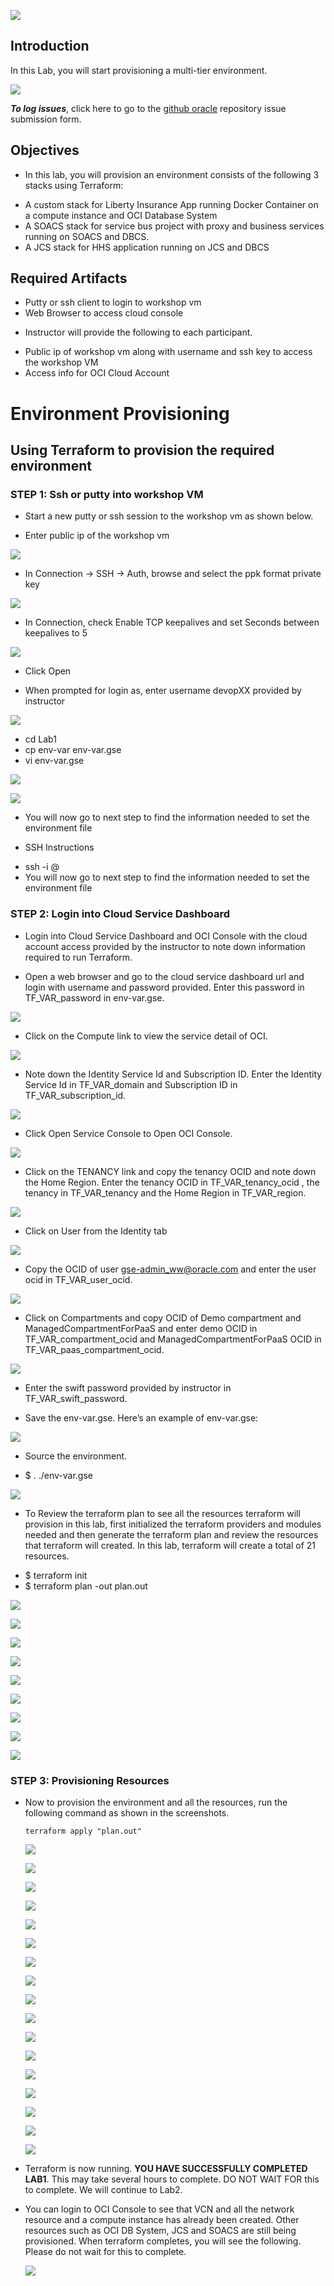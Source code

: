 ![](images/101/header101.png)  

## Introduction

In this Lab, you will start provisioning a multi-tier environment.

![](images/101/1.png)

**_To log issues_**, click here to go to the [github oracle](https://github.com/oracle/learning-library/issues/new) repository issue submission form.

## Objectives

- In this lab, you will provision an environment consists of the following 3 stacks using Terraform:
  
*	A custom stack for Liberty Insurance App running Docker Container on a compute instance and OCI Database System
* A SOACS stack for service bus project with proxy and business services running on SOACS and DBCS.
* A JCS stack for HHS application running on JCS and DBCS



## Required Artifacts

*	Putty or ssh client to login to workshop vm
*	Web Browser to access cloud console

- Instructor will provide the following to each participant.

*	Public ip of workshop vm along with username and ssh key to access the workshop VM
*	Access info for OCI Cloud Account


# Environment Provisioning

## Using Terraform to provision the required environment

### **STEP 1**: Ssh or putty into workshop VM

- Start a new putty or ssh session to the workshop vm as shown below.

* Enter public ip of the workshop vm 

![](images/101/2.png)

* In Connection -> SSH -> Auth, browse and select the ppk format private key

![](images/101/3.png)

* In Connection, check Enable TCP keepalives and set Seconds between keepalives to 5 

![](images/101/4.png)

* Click Open

* When prompted for login as, enter username devopXX provided by instructor 

![](images/101/5.png)

* cd Lab1
* cp env-var env-var.gse
* vi env-var.gse

![](images/101/6.png)

![](images/101/7.png)

* You will now go to next step to find the information needed to set the environment file

- SSH Instructions

* ssh -i <private key file>  <username>@<public ip>
* You will now go to next step to find the information needed to set the environment file

### **STEP 2**: Login into Cloud Service Dashboard

- Login into Cloud Service Dashboard and OCI Console with the cloud account access provided by the instructor to note down information required to run Terraform.

- Open a web browser and go to the cloud service dashboard url and login with username and password provided. Enter this password in TF_VAR_password in env-var.gse.

![](images/101/8.png)

- Click on the Compute link to view the service detail of OCI.  

![](images/101/9.png)

- Note down the Identity Service Id and Subscription ID.  Enter the Identity Service Id  in TF_VAR_domain and Subscription ID in TF_VAR_subscription_id. 

![](images/101/10.png)

- Click Open Service Console to Open OCI Console.

![](images/101/11.png)

- Click on the TENANCY link and copy the tenancy OCID and note down the Home Region.  Enter the tenancy OCID in TF_VAR_tenancy_ocid ,  the tenancy in TF_VAR_tenancy and the Home Region in TF_VAR_region.

![](images/101/12.png)
  
- Click on User from the Identity tab  

![](images/101/13.png)

- Copy the OCID of user gse-admin_ww@oracle.com and enter the user ocid in TF_VAR_user_ocid.

![](images/101/14.png)

- Click on Compartments and copy OCID of Demo compartment and ManagedCompartmentForPaaS and enter demo OCID in TF_VAR_compartment_ocid  and ManagedCompartmentForPaaS  OCID in TF_VAR_paas_compartment_ocid. 

![](images/101/15.png)

- Enter the swift password provided by instructor in TF_VAR_swift_password. 

- Save the env-var.gse.  Here’s an example of env-var.gse: 

![](images/101/16.png)

- Source the environment. 
* $ . ./env-var.gse

![](images/101/17.png)

- To Review the terraform plan to see all the resources terraform will provision in this lab, first initialized the terraform providers and modules needed and then generate the terraform plan and review the resources that terraform will created.  In this lab, terraform will create a total of 21 resources.

* $ terraform init
* $ terraform plan -out plan.out

![](images/101/18.png)

  
  ![](images/101/19.png)
  
  ![](images/101/20.png)
  
  ![](images/101/22.png)
  
  ![](images/101/23.png)
  
  ![](images/101/24.png)
  
  ![](images/101/25.png)
  
  ![](images/101/26.png)
  
  ![](images/101/27.png)
  
### **STEP 3**: Provisioning Resources

- Now to provision the environment and all the resources, run the following command as shown in the screenshots.

  `terraform apply "plan.out"`
  
  ![](images/101/28.png)
  
  ![](images/101/29.png)
  
  ![](images/101/30.png)
  
  ![](images/101/31.png)
  
  ![](images/101/32.png)
  
  ![](images/101/33.png)
  
  ![](images/101/34.png)
  
  ![](images/101/35.png)
  
  ![](images/101/36.png)
  
  ![](images/101/37.png)
  
  ![](images/101/38.png)
  
  ![](images/101/39.png)
  
  ![](images/101/40.png)
  
  ![](images/101/41.png)
  
  ![](images/101/42.png)
  
  ![](images/101/43.png)
  
  ![](images/101/43ab.png)
  
- Terraform is now running.  **YOU HAVE SUCCESSFULLY COMPLETED LAB1**.  This may take several hours to complete.  DO NOT WAIT FOR this to complete.  We will continue to Lab2. 

- You can login to OCI Console to see that VCN and all the network resource and a compute instance has already been created.  Other resources such as OCI DB System, JCS and SOACS are still being provisioned.  When terraform completes, you will see the following.  Please do not wait for this to complete.

  ![](images/101/99.png)

  
  
  
  
  
  
